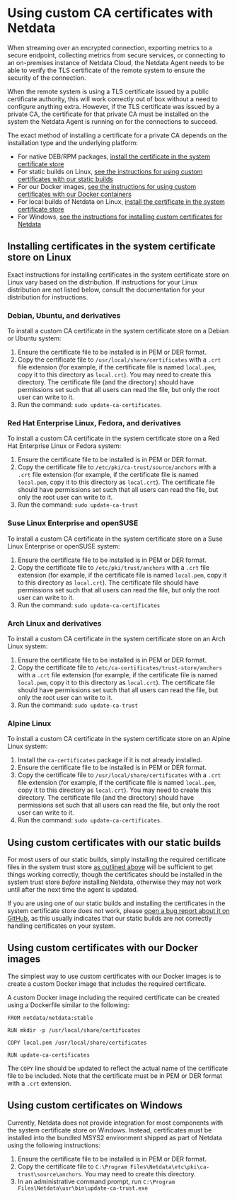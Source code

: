 # Using custom CA certificates with Netdata

When streaming over an encrypted connection, exporting metrics to a secure endpoint, collecting metrics from secure
services, or connecting to an on-premises instance of Netdata Cloud, the Netdata Agent needs to be able to verify
the TLS certificate of the remote system to ensure the security of the connection.

When the remote system is using a TLS certificate issued by a public certificate authority, this will work correctly
out of box without a need to configure anything extra. However, if the TLS certificate was issued by a private
CA, the certificate for that private CA must be installed on the system the Netdata Agent is running on for the
connections to succeed.

The exact method of installing a certificate for a private CA depends on the installation type and the underlying
platform:

- For native DEB/RPM packages, [install the certificate in the system certificate store](#installing-certificates-in-the-system-certificate-store-on-linux)
- For static builds on Linux, [see the instructions for using custom certificates with our static builds](#using-custom-certificates-with-our-static-builds)
- For our Docker images, [see the instructions for using custom certificates with our Docker containers](#using-custom-certificates-with-our-docker-images)
- For local builds of Netdata on Linux, [install the certificate in the system certificate store](#installing-certificates-in-the-system-certificate-store-on-linux)
- For Windows, [see the instructions for installing custom certificates for Netdata](#using-custom-certificates-on-windows)

## Installing certificates in the system certificate store on Linux

Exact instructions for installing certificates in the system certificate store on Linux vary based on the
distribution. If instructions for your Linux distribution are not listed below, consult the documentation for your
distribution for instructions.

### Debian, Ubuntu, and derivatives

To install a custom CA certificate in the system certificate store on a Debian or Ubuntu system:

1. Ensure the certificate file to be installed is in PEM or DER format.
2. Copy the certificate file to `/usr/local/share/certificates` with a `.crt` file extension (for example, if
   the certificate file is named `local.pem`, copy it to this directory as `local.crt`). You may need to create
   this directory. The certificate file (and the directory) should have permissions set such that all users can
   read the file, but only the root user can write to it.
3. Run the command: `sudo update-ca-certificates`.

### Red Hat Enterprise Linux, Fedora, and derivatives

To install a custom CA certificate in the system certificate store on a Red Hat Enterprise Linux or Fedora system:

1. Ensure the certificate file to be installed is in PEM or DER format.
2. Copy the certificate file to `/etc/pki/ca-trust/source/anchors` with a `.crt` file extension (for example,
   if the certificate file is named `local.pem`, copy it to this directory as `local.crt`). The certificate file
   should have permissions set such that all users can read the file, but only the root user can write to it.
3. Run the command: `sudo update-ca-trust`

### Suse Linux Enterprise and openSUSE

To install a custom CA certificate in the system certificate store on a Suse Linux Enterprise or openSUSE system:

1. Ensure the certificate file to be installed is in PEM or DER format.
2. Copy the certificate file to `/etc/pki/trust/anchors` with a `.crt` file extension (for example, if the certificate
   file is named `local.pem`, copy it to this directory as `local.crt`). The certificate file should have permissions
   set such that all users can read the file, but only the root user can write to it.
3. Run the command: `sudo update-ca-certificates`

### Arch Linux and derivatives

To install a custom CA certificate in the system certificate store on an Arch Linux system:

1. Ensure the certificate file to be installed is in PEM or DER format.
2. Copy the certificate file to `/etc/ca-certificates/trust-store/anchors` with a `.crt` file extension (for example,
   if the certificate file is named `local.pem`, copy it to this directory as `local.crt`). The certificate file
   should have permissions set such that all users can read the file, but only the root user can write to it.
3. Run the command: `sudo update-ca-trust`

### Alpine Linux

To install a custom CA certificate in the system certificate store on an Alpine Linux system:

1. Install the `ca-certificates` package if it is not already installed.
2. Ensure the certificate file to be installed is in PEM or DER format.
3. Copy the certificate file to `/usr/local/share/certificates` with a `.crt` file extension (for example, if
   the certificate file is named `local.pem`, copy it to this directory as `local.crt`). You may need to create
   this directory. The certificate file (and the directory) should have permissions set such that all users can
   read the file, but only the root user can write to it.
4. Run the command: `sudo update-ca-certificates`.

## Using custom certificates with our static builds

For most users of our static builds, simply installing the required certificate files in the system trust store
[as outlined above](#installing-certificates-in-the-system-certificate-store-on-linux) will be sufficient to get
things working correctly, though the certificates should be installed in the system trust store _before_ installing
Netdata, otherwise they may not work until after the next time the agent is updated.

If you are using one of our static builds and installing the certificates in
the system certificate store does not work, please [open a bug report about it on
GitHub](https://github.com/netdata/netdata/issues/new?template=BUG_REPORT.yml), as this usually indicates that
our static builds are not correctly handling certificates on your system.

## Using custom certificates with our Docker images

The simplest way to use custom certificates with our Docker images is to create a custom Docker image that includes
the required certificate.

A custom Docker image including the required certificate can be created using a Dockerfile similar to the following:

```
FROM netdata/netdata:stable

RUN mkdir -p /usr/local/share/certificates

COPY local.pem /usr/local/share/certificates

RUN update-ca-certificates
```

The `COPY` line should be updated to reflect the actual name of the certificate file to be included. Note that
the certificate must be in PEM or DER format with a `.crt` extension.

## Using custom certificates on Windows

Currently, Netdata does not provide integration for most components with the system certificate store on
Windows. Instead, certificates must be installed into the bundled MSYS2 environment shipped as part of Netdata
using the following instructions:

1. Ensure the certificate file to be installed is in PEM or DER format.
2. Copy the certificate file to `C:\Program Files\Netdata\etc\pki\ca-trust\source\anchors`. You may need to create
   this directory.
3. In an administrative command prompt, run `C:\Program Files\Netdata\usr\bin\update-ca-trust.exe`
